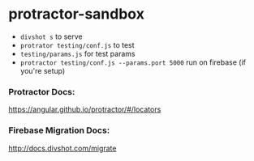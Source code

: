 # protractor-sandbox

- `divshot s` to serve
- `protrator testing/conf.js` to test
- `testing/params.js` for test params
- `protractor testing/conf.js --params.port 5000` run on firebase (if you're setup)


### Protractor Docs:
https://angular.github.io/protractor/#/locators


### Firebase Migration Docs:
http://docs.divshot.com/migrate
